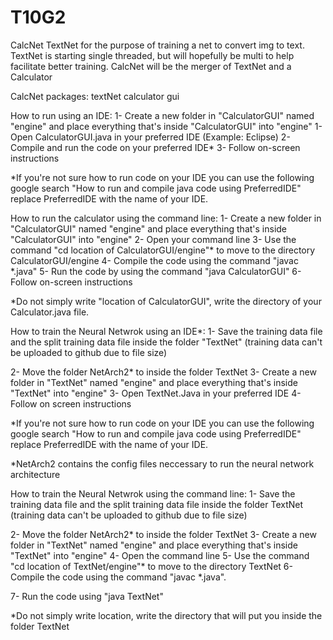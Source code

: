 # T10G2
CalcNet
TextNet for the purpose of training a net to convert img to text. TextNet is starting single threaded, but will hopefully be multi to help facilitate better training.
CalcNet will be the merger of TextNet and a Calculator 

CalcNet
packages:
 textNet
 calculator
 gui


How to run using an IDE:
1- Create a new folder in "CalculatorGUI" named "engine" and place everything that's inside "CalculatorGUI" into "engine"
1- Open CalculatorGUI.java in your preferred IDE (Example: Eclipse)
2- Compile and run the code on your preferred IDE*
3- Follow on-screen instructions

*If you're not sure how to run code on your IDE you can use the following google search "How to run and compile java code using PreferredIDE" replace PreferredIDE with the name of your IDE.

How to run the calculator using the command line:
1- Create a new folder in "CalculatorGUI" named "engine" and place everything that's inside "CalculatorGUI" into "engine"
2- Open your command line
3- Use the command "cd location of CalculatorGUI/engine"* to move to the directory CalculatorGUI/engine
4- Compile the code using the command "javac *.java"
5- Run the code by using the command "java CalculatorGUI"
6- Follow on-screen instructions

*Do not simply write "location of CalculatorGUI", write the directory of your Calculator.java file.


How to train the Neural Netwrok using an IDE*:
1- Save the training data file and the split training data file inside the folder "TextNet" (training data can't be uploaded to github due to file size)

2- Move the folder NetArch2* to inside the folder TextNet
3- Create a new folder in "TextNet" named "engine" and place everything that's inside "TextNet" into "engine"
3- Open TextNet.Java in your preferred IDE
4- Follow on screen instructions

*If you're not sure how to run code on your IDE you can use the following google search "How to run and compile java code using PreferredIDE" replace PreferredIDE with the name of your IDE.

*NetArch2 contains the config files neccessary to run the neural network architecture


How to train the Neural Netwrok using the command line:
1- Save the training data file and the split training data file inside the folder TextNet (training data can't be uploaded to github due to file size)

2- Move the folder NetArch2* to inside the folder TextNet
3- Create a new folder in "TextNet" named "engine" and place everything that's inside "TextNet" into "engine"
4- Open the command line
5- Use the command "cd location of TextNet/engine"* to move to the directory TextNet
6- Compile the code using the command "javac *.java".

7- Run the code using "java TextNet"

*Do not simply write location, write the directory that will put you inside the folder TextNet

